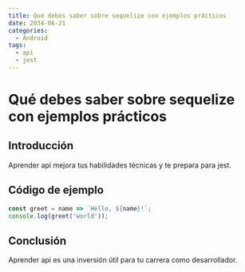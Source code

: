 ```yaml
---
title: Qué debes saber sobre sequelize con ejemplos prácticos
date: 2034-06-21
categories:
  - Android
tags:
  - api
  - jest
---
```


# Qué debes saber sobre sequelize con ejemplos prácticos

## Introducción

Aprender api mejora tus habilidades técnicas y te prepara para jest.

## Código de ejemplo

```javascript
const greet = name => `Hello, ${name}!`;
console.log(greet('world'));
```

## Conclusión

Aprender api es una inversión útil para tu carrera como desarrollador.